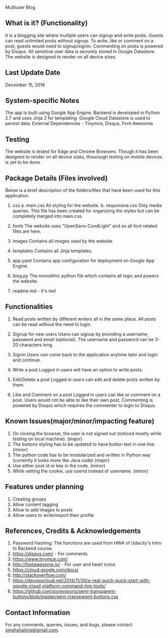 Multiuser Blog


What is it? (Functionality)
---------------------------
It is a blogging site where multiple users can signup and write posts. Guests can read unlimited posts without signup. To write, like or comment on a post, guests would need to signup/signin. Commenting on posts is powered by Disqus. All sensitive user data is securely stored in Google Datastore. 
The website is designed to render on all device sizes.


Last Update Date
-----------------
December 15, 2016


System-specific Notes
----------------------
The app is built using Google App Engine.
Backend is developed in Python 2.7 and uses Jinja 2 for templating. 
Google Cloud Datastore is used to persist data.
External Dependencies - Tinymce, Disqus, Font-Awesome


Testing
-------
The website is tested for Edge and Chrome Browsers.
Though it has been designed to render on all device sizes, thourough testing on mobile devices is yet to be done.


Package Details (Files involved) 
--------------------------------
Below is a brief description of the folders/files that have been used for this application.
1. css
	a. main.css
		All styling for the website.
	b. responsive.css
		Only media queries. This file has been created for organizing the styles but can be completely merged into main.css.

2. fonts
	The website uses "OpenSans-CondLight" and so all font related files are here. 

3. images
	Contains all images used by the website.

4. templates
	Contains all Jinja templates.

5. app.yaml 
	Contains app configuration for deployment on Google App Engine.

6. blog.py
	The monolithic python file which contains all logic and powers the website. 

7. readme.md - It's me!


Functionalities
----------------
1. Read posts written by different writers all in the same place. All posts can be read without the need to login.
	
2. Signup for new users
	Users can signup by providing a username, password and email (optional). The username and password can be 3-20 characters long.  

3. Signin
	Users can come back to the application anytime later and login and continue. 

3. Write a post
	Logged in users will have an option to write posts. 

4. Edit/Delete a post
	Logged in users can edit and delete posts written by them. 
 
5. Like and Comment on a post
	Logged in users can like or comment on a post. Users would not be able to like their own post. Commenting is powered by Disqus which requires the commenter to login to Disqus.

	
Known Issues(major/minor/impacting feature)
-------------
1. On closing the browser, the user is not signed out (noticed mostly while testing on local machine). (major)
2. The buttons styling has to be updated to have button text in one line. (minor)
3. The python code has to be modularized and written in Python way (currently it looks more like Java code) (major)
4. Use either post id or key in the code. (minor)
5. While setting the cookie, use userid instead of username. (minor)


Features under planning
-----------------------
1. Creating groups
2. Allow content tagging
3. Allow to add images to posts
4. Allow users to write/import their profile


References, Credits & Acknowledgements
---------------------------------------
1. Password Hashing: The functions are used from HW4 of Udacity's Intro to Backend course.  
2. https://disqus.com/ - For comments
3. https://www.tinymce.com/
4. http://fontawesome.io/ - For user and heart icons
5. https://cloud.google.com/docs/
6. http://stackoverflow.com/
7. https://devopscloud.net/2014/11/30/a-real-quick-quick-start-with-google-cloud-platform-command-line-tools/
8. https://github.com/sixrevisions/semi-transparent-buttons/blob/master/semi-transparent-buttons.css


Contact Information
--------------------
For any comments, queries, issues, and bugs, please contact singhshalinis@gmail.com.